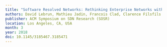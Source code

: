 ```yaml
---
title: "Software Resolved Networks: Rethinking Enterprise Networks with IPv6 Segment Routing"
authors: David Lebrun, Mathieu Jadin, Francois Clad, Clarence Filsfils and Olivier Bonaventure
publisher: ACM Symposium on SDN Research (SOSR)
location: Los Angeles, CA, USA
month: 3
year: 2018
doi: 10.1145/3185467.3185471
---
```

